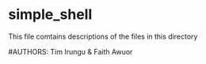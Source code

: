 # simple_shell
This file comtains descriptions of the files in this directory

#AUTHORS:
Tim Irungu & Faith Awuor
